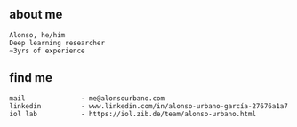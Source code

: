 ## about me
    Alonso, he/him 
    Deep learning researcher
    ~3yrs of experience

## find me
    mail              - me@alonsourbano.com
    linkedin          - www.linkedin.com/in/alonso-urbano-garcía-27676a1a7
    iol lab           - https://iol.zib.de/team/alonso-urbano.html
